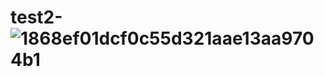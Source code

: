 # test2-![1868ef01dcf0c55d321aae13aa9704b1](https://user-images.githubusercontent.com/98317955/151150046-23ebb4f5-3552-43d7-bfcc-bfec816aae7a.jpg)
